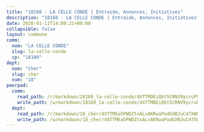```yaml
---
title: "18160 - LA CELLE CONDE | Entraide, Annonces, Initiatives"
description: "18160 - LA CELLE CONDE | Entraide, Annonces, Initiatives"
date: 2020-01-11T14:09:21+09:00
collapsible: false
layout: commune
comm:
  nom: "LA CELLE CONDE"
  slug: la-celle-conde
  cp: "18160"
dept:
  nom: "Cher"
  slug: cher
  num: "18"
peerpad:
  comm:
    read_path: /r/markdown/18160_la-celle-conde/4XTTMDEiQbt5CRNV9ycruP9yjmdLxdQV7Ce6NE87y5b8Je8Bz
    write_path: /w/markdown/18160_la-celle-conde/4XTTMDEiQbt5CRNV9ycruP9yjmdLxdQV7Ce6NE87y5b8Je8Bz-K3TgTkoWG6VFZCAUadi4uBwupegPj2e7SB967q6mJiRvvfprT4v8TiKuy4KhvBVv3obZUP59aMpEg6Gxi59MSzLNV7HxawmTSc735F3CGhEjdgSmwSTvRUwC6uWMXFDvmEqN1K5r
  dept:
    read_path: /r/markdown/18_cher/4XTTMEa5PWDZtxALvAKRwaPodGXBJuC47XWLMLZ5hCaMSik3w
    write_path: /w/markdown/18_cher/4XTTMEa5PWDZtxALvAKRwaPodGXBJuC47XWLMLZ5hCaMSik3w-K3TgTvT6tiupPRTeoV2zMggT6E77BmY6Zeeqwk1pvv6Bfo4GHKoyLD2hQDLMcNajnfixB5aDgngmFZba1jsFtXhXJhkZaMz5Fno5UjuUU6mkQFXv9cWu6FJLmGRziLMtgTSufDeD
---
```


